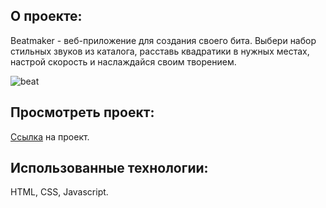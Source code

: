 ## О проекте:
Beatmaker - веб-приложение для создания своего бита. Выбери набор стильных звуков из каталога, расставь квадратики в нужных местах, настрой скорость и наслаждайся своим творением.

![beat](https://user-images.githubusercontent.com/99174852/157909135-24b28b4a-59b3-433b-aa6b-fb961e98c257.png)


## Просмотреть проект:
[Ссылка](https://nauryzbai22.github.io/beatmaker/) на проект.
## Использованные технологии:
HTML, CSS, Javascript.
